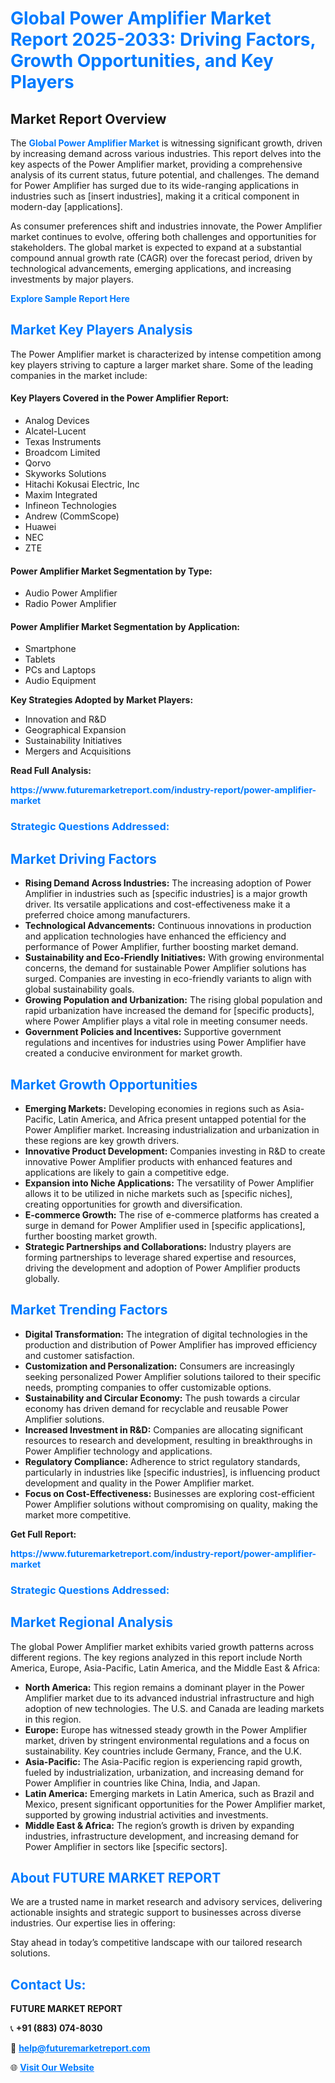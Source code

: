 <h1 style="color: #007BFF;">Global Power Amplifier Market Report 2025-2033: Driving Factors, Growth Opportunities, and Key Players</h1>

<section id="overview">
<h2>Market Report Overview</h2>
<p>The <a href="https://www.futuremarketreport.com/industry-report/power-amplifier-market" style="color: #007BFF; text-decoration: none;"><strong>Global Power Amplifier Market</strong></a> is witnessing significant growth, driven by increasing demand across various industries. This report delves into the key aspects of the Power Amplifier market, providing a comprehensive analysis of its current status, future potential, and challenges. The demand for Power Amplifier has surged due to its wide-ranging applications in industries such as [insert industries], making it a critical component in modern-day [applications].</p>
<p>As consumer preferences shift and industries innovate, the Power Amplifier market continues to evolve, offering both challenges and opportunities for stakeholders. The global market is expected to expand at a substantial compound annual growth rate (CAGR) over the forecast period, driven by technological advancements, emerging applications, and increasing investments by major players.</p>
</section>

<section id="overview">
<p><a href="https://www.futuremarketreport.com/request-sample/reportId=82337" style="color: #007BFF; text-decoration: none;"><strong>Explore Sample Report Here</strong></a></p>
</section>

<section id="key-players">
<h2 style="color: #007BFF;">Market Key Players Analysis</h2>
<p>The Power Amplifier market is characterized by intense competition among key players striving to capture a larger market share. Some of the leading companies in the market include:</p>
<h4>Key Players Covered in the Power Amplifier Report:</h4>
<ul><li>Analog Devices</li><li>Alcatel-Lucent</li><li>Texas Instruments</li><li>Broadcom Limited</li><li>Qorvo</li><li>Skyworks Solutions</li><li>Hitachi Kokusai Electric, Inc</li><li>Maxim Integrated</li><li>Infineon Technologies</li><li>Andrew (CommScope)</li><li>Huawei</li><li>NEC</li><li>ZTE</li></ul>
<h4>Power Amplifier Market Segmentation by Type:</h4>
<ul><li>Audio Power Amplifier</li><li>Radio Power Amplifier</li></ul>

<h4>Power Amplifier Market Segmentation by Application:</h4>
<ul><li>Smartphone</li><li>Tablets</li><li>PCs and Laptops</li><li>Audio Equipment</li></ul>
<p><strong>Key Strategies Adopted by Market Players:</strong></p>
<ul>
<li>Innovation and R&D</li>
<li>Geographical Expansion</li>
<li>Sustainability Initiatives</li>
<li>Mergers and Acquisitions</li>
</ul>
</section>

<section>
<p><strong>Read Full Analysis: </strong></p><a href="https://www.futuremarketreport.com/industry-report/power-amplifier-market" style="color: #007BFF; text-decoration: none;"><strong>https://www.futuremarketreport.com/industry-report/power-amplifier-market</strong></a>
<h3 style="color: #007BFF;">Strategic Questions Addressed:</h3>
</section>

<section id="driving-factors">
<h2 style="color: #007BFF;">Market Driving Factors</h2>
<ul>
<li><strong>Rising Demand Across Industries:</strong> The increasing adoption of Power Amplifier in industries such as [specific industries] is a major growth driver. Its versatile applications and cost-effectiveness make it a preferred choice among manufacturers.</li>
<li><strong>Technological Advancements:</strong> Continuous innovations in production and application technologies have enhanced the efficiency and performance of Power Amplifier, further boosting market demand.</li>
<li><strong>Sustainability and Eco-Friendly Initiatives:</strong> With growing environmental concerns, the demand for sustainable Power Amplifier solutions has surged. Companies are investing in eco-friendly variants to align with global sustainability goals.</li>
<li><strong>Growing Population and Urbanization:</strong> The rising global population and rapid urbanization have increased the demand for [specific products], where Power Amplifier plays a vital role in meeting consumer needs.</li>
<li><strong>Government Policies and Incentives:</strong> Supportive government regulations and incentives for industries using Power Amplifier have created a conducive environment for market growth.</li>
</ul>
</section>

<section id="growth-opportunities">
<h2 style="color: #007BFF;">Market Growth Opportunities</h2>
<ul>
<li><strong>Emerging Markets:</strong> Developing economies in regions such as Asia-Pacific, Latin America, and Africa present untapped potential for the Power Amplifier market. Increasing industrialization and urbanization in these regions are key growth drivers.</li>
<li><strong>Innovative Product Development:</strong> Companies investing in R&D to create innovative Power Amplifier products with enhanced features and applications are likely to gain a competitive edge.</li>
<li><strong>Expansion into Niche Applications:</strong> The versatility of Power Amplifier allows it to be utilized in niche markets such as [specific niches], creating opportunities for growth and diversification.</li>
<li><strong>E-commerce Growth:</strong> The rise of e-commerce platforms has created a surge in demand for Power Amplifier used in [specific applications], further boosting market growth.</li>
<li><strong>Strategic Partnerships and Collaborations:</strong> Industry players are forming partnerships to leverage shared expertise and resources, driving the development and adoption of Power Amplifier products globally.</li>
</ul>
</section>

<section id="trending-factors">
<h2 style="color: #007BFF;">Market Trending Factors</h2>
<ul>
<li><strong>Digital Transformation:</strong> The integration of digital technologies in the production and distribution of Power Amplifier has improved efficiency and customer satisfaction.</li>
<li><strong>Customization and Personalization:</strong> Consumers are increasingly seeking personalized Power Amplifier solutions tailored to their specific needs, prompting companies to offer customizable options.</li>
<li><strong>Sustainability and Circular Economy:</strong> The push towards a circular economy has driven demand for recyclable and reusable Power Amplifier solutions.</li>
<li><strong>Increased Investment in R&D:</strong> Companies are allocating significant resources to research and development, resulting in breakthroughs in Power Amplifier technology and applications.</li>
<li><strong>Regulatory Compliance:</strong> Adherence to strict regulatory standards, particularly in industries like [specific industries], is influencing product development and quality in the Power Amplifier market.</li>
<li><strong>Focus on Cost-Effectiveness:</strong> Businesses are exploring cost-efficient Power Amplifier solutions without compromising on quality, making the market more competitive.</li>
</ul>
</section>

<section>
<p><strong>Get Full Report: </strong></p><a href="https://www.futuremarketreport.com/industry-report/power-amplifier-market" style="color: #007BFF; text-decoration: none;"><strong>https://www.futuremarketreport.com/industry-report/power-amplifier-market</strong></a>
<h3 style="color: #007BFF;">Strategic Questions Addressed:</h3>
</section>


<section id="regional-analysis">
<h2 style="color: #007BFF;">Market Regional Analysis</h2>
<p>The global Power Amplifier market exhibits varied growth patterns across different regions. The key regions analyzed in this report include North America, Europe, Asia-Pacific, Latin America, and the Middle East & Africa:</p>
<ul>
<li><strong>North America:</strong> This region remains a dominant player in the Power Amplifier market due to its advanced industrial infrastructure and high adoption of new technologies. The U.S. and Canada are leading markets in this region.</li>
<li><strong>Europe:</strong> Europe has witnessed steady growth in the Power Amplifier market, driven by stringent environmental regulations and a focus on sustainability. Key countries include Germany, France, and the U.K.</li>
<li><strong>Asia-Pacific:</strong> The Asia-Pacific region is experiencing rapid growth, fueled by industrialization, urbanization, and increasing demand for Power Amplifier in countries like China, India, and Japan.</li>
<li><strong>Latin America:</strong> Emerging markets in Latin America, such as Brazil and Mexico, present significant opportunities for the Power Amplifier market, supported by growing industrial activities and investments.</li>
<li><strong>Middle East & Africa:</strong> The region’s growth is driven by expanding industries, infrastructure development, and increasing demand for Power Amplifier in sectors like [specific sectors].</li>
</ul>
</section>

<footer>
<h2 style="color: #007BFF;">About FUTURE MARKET REPORT</h2>
<p>We are a trusted name in market research and advisory services, delivering actionable insights and strategic support to businesses across diverse industries. Our expertise lies in offering:</p>

<p>Stay ahead in today’s competitive landscape with our tailored research solutions.</p>

<h2 style="color: #007BFF;">Contact Us:</h2>
<p><strong>FUTURE MARKET REPORT</strong></p>
<p>📞 <strong>+91 (883) 074-8030</strong></p>
<p>📧 <strong><a href="mailto:help@futuremarketreport.com" style="color: #007BFF;">help@futuremarketreport.com</a></strong></p>
<p>🌐 <strong><a href="https://www.futuremarketreport.com/" style="color: #007BFF;">Visit Our Website</a></strong></p>
</footer>